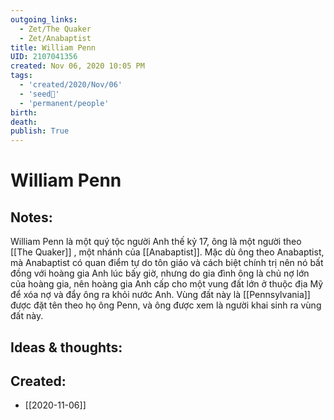 ```yaml
---
outgoing_links:
  - Zet/The Quaker
  - Zet/Anabaptist
title: William Penn
UID: 2107041356
created: Nov 06, 2020 10:05 PM
tags:
  - 'created/2020/Nov/06'
  - 'seed🥜'
  - 'permanent/people'
birth: 
death: 
publish: True
---
```

# William Penn

## Notes:
William Penn là một quý tộc người Anh thế kỷ 17, ông là một người theo [[The Quaker]] , một nhánh của [[Anabaptist]]. Mặc dù ông theo Anabaptist, mà Anabaptist có quan điểm tự do tôn giáo và cách biệt chính trị nên nó bất đồng với hoàng gia Anh lúc bấy giờ, nhưng do gia đình ông là chủ nợ lớn của hoàng gia, nên hoàng gia Anh cấp cho một vung đất lớn ở thuộc địa Mỹ để xóa nợ và đẩy ông ra khỏi nước Anh. Vùng đất này là [[Pennsylvania]] được đặt tên theo họ ông Penn, và ông được xem là người khai sinh ra vùng đất này.

## Ideas & thoughts:
## Created:
- [[2020-11-06]]
